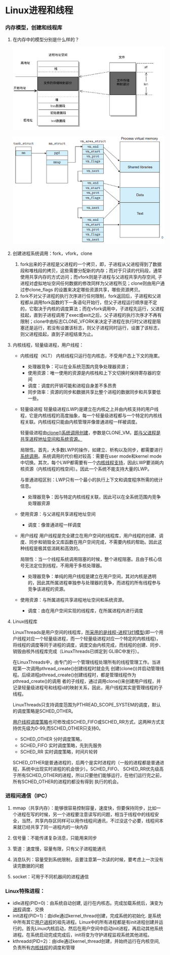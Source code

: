 # Linux进程和线程

### 内存模型，创建和线程库

1. 在内存中的模型分别是什么样的？

   ![img](../../images/os/memory-model-0.png)

   ![img](../../images/os/memory-model-1.png)

2. 创建进程系统调用：fork，vfork，clone
   1. fork出来的子进程是父进程的一个拷贝，即，子进程从父进程得到了数据段和堆栈段的拷贝，这些需要分配新的内存；而对于只读的代码段，通常使用共享内存的方式访问；而vfork则是子进程与父进程共享内存空间, 子进程对虚拟地址空间任何数据的修改同样为父进程所见；clone则由用户通过参clone_flags 的设置来决定哪些资源共享，哪些资源拷贝。 
   2. fork不对父子进程的执行次序进行任何限制，fork返回后，子进程和父进程都从调用fork函数的下一条语句开始行，但父子进程运行顺序是不定的，它取决于内核的调度算法；而在vfork调用中，子进程先运行，父进程挂起，直到子进程调用了exec或exit之后，父子进程的执行次序才不再有限制；clone中由标志CLONE_VFORK来决定子进程在执行时父进程是阻塞还是运行，若没有设置该标志，则父子进程同时运行，设置了该标志，则父进程挂起，直到子进程结束为止。

3. 内核线程，轻量级进程，用户线程：

   - 内核线程（KLT）
     内核线程只运行在内核态，不受用户态上下文的拖累。

     - 处理器竞争：可以在全系统范围内竞争处理器资源；
     - 使用资源：唯一使用的资源是内核栈和上下文切换时保持寄存器的空间
     - 调度：调度的开销可能和进程自身差不多昂贵
     - 同步效率：资源的同步和数据共享比整个进程的数据同步和共享要低一些。

   - 轻量级进程
     轻量级进程(LWP)是建立在内核之上并由内核支持的用户线程，它是内核线程的高度抽象，每一个轻量级进程都与一个特定的内核线程关联。内核线程只能由内核管理并像普通进程一样被调度。

     轻量级进程由<u>clone()系统调用创建</u>，参数是CLONE_VM，<u>即与父进程是共享进程地址空间和系统资源。</u>

     局限性。首先，大多数LWP的操作，如建立、析构以及同步，都需要进行<u>系统调用</u>。系统调用的代价相对较高：需要在user mode和kernel mode中切换。其次，每个LWP都需要有一个<u>内核线程支持</u>，因此LWP要消耗内核资源（内核线程的栈空间）。因此一个系统不能支持大量的LWP。

     与普通进程区别：LWP只有一个最小的执行上下文和调度程序所需的统计信息。
     
     - 处理器竞争：因与特定内核线程关联，因此可以在全系统范围内竞争处理器资源
   - 使用资源：与父进程共享进程地址空间
     
     - 调度：像普通进程一样调度
     
   - 用户线程
     用户线程是完全建立在用户空间的线程库，用户线程的创建、调度、同步和销毁全又库函数在用户空间完成，不需要内核的帮助。因此这种线程是极其低消耗和高效的。

     局限性：当一个线程系统调用阻塞的时候，整个进程阻塞。且由于核心信号无法定位到线程，不用用于多核处理器。

     - 处理器竞争：单纯的用户线程是建立在用户空间，其对内核是透明的，因此其所属进程单独参与处理器的竞争，而进程的所有线程参与竞争该进程的资源。
   - 使用资源：与所属进程共享进程地址空间和系统资源。
     
     - 调度：由在用户空间实现的线程库，在所属进程内进行调度

4. Linux线程库

   LinuxThreads是用户空间的线程库，<u>所采用的是线程-进程1对1模型</u>(即一个用户线程对应一个轻量级进程，而一个轻量级进程对应一个特定的内核线程)，将线程的调度等同于进程的调度，调度交由内核完成，而线程的创建、同步、销毁由核外线程库完成（LinuxThreads已绑定到 GLIBC中发行）。

   在LinuxThreads中，由专门的一个管理线程处理所有的线程管理工作。当进程第一次调用pthread_create()创建线程时就会先 创建(clone())并启动管理线程。后续进程pthread_create()创建线程时，都是管理线程作为pthread_create()的调用 者的子线程，通过调用clone()来创建用户线程，并记录轻量级进程号和线程id的映射关系，因此，用户线程其实是管理线程的子线程。

   LinuxThreads只支持调度范围为PTHREAD_SCOPE_SYSTEM的调度，默认的调度策略是SCHED_OTHER。

   <u>用户线程调度策略</u>也可修改成SCHED_FIFO或SCHED_RR方式，这两种方式支持优先级为0-99,而SCHED_OTHER只支持0。

   - SCHED_OTHER 分时调度策略，
   - SCHED_FIFO   实时调度策略，先到先服务
   - SCHED_RR     实时调度策略，时间片轮转

   SCHED_OTHER是普通进程的，后两个是实时进程的（一般的进程都是普通进程，系统中出现实时进程的机会很少）。SCHED_FIFO、 SCHED_RR优先级高于所有SCHED_OTHER的进程，所以只要他们能够运行，在他们运行完之前，所有SCHED_OTHER的进程的都没有得到 执行的机会。



### 进程间通信（IPC）

1. mmap（共享内存）：能够很容易控制容量，速度快，但要保持同步，比如一个进程在写的时候，另一个进程要注意读写的问题，相当于线程中的线程安全，当然，共享内存区同样可以用作线程间通讯，不过没这个必要，线程间本来就已经共享了同一进程内的一块内存

2. 信号量：不能传递复杂消息，只能用来同步

3. 管道：速度慢，容量有限，只有父子进程能通讯

4. 消息队列：容量受到系统限制，且要注意第一次读的时候，要考虑上一次没有读完数据的问题

5. socket：可用于不同机器间的进程通信

   

### Linux特殊进程：

- idle进程(PID=0)：由系统自动创建, 运行在内核态。完成加载系统后，演变为<u>进程</u>调度、交换
- init进程(PID=1)：由idle通过kernel_thread创建，完成系统的初始化. 是系统中所有其它<u>用户进程</u>的祖先进程。Linux中的所有进程都是有init进程创建并运行的。首先Linux内核启动，然后在用户空间中启动init进程，再启动其他系统进程。在系统启动完成完成后，init将变为守护进程监视系统其他进程。
- kthreadd(PID=2)：由idle通过kernel_thread创建，并始终运行在内核空间, 负责所有<u>内核线程</u>的调度和管理 

